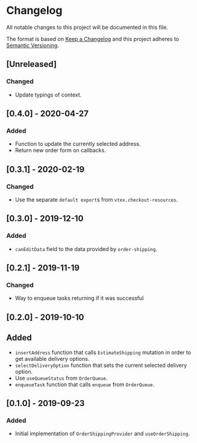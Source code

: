 # Changelog

All notable changes to this project will be documented in this file.

The format is based on [Keep a Changelog](http://keepachangelog.com/en/1.0.0/)
and this project adheres to [Semantic Versioning](http://semver.org/spec/v2.0.0.html).

## [Unreleased]
### Changed
- Update typings of context.

## [0.4.0] - 2020-04-27
### Added
- Function to update the currently selected address.
- Return new order form on callbacks.

## [0.3.1] - 2020-02-19
### Changed
- Use the separate `default export`s from `vtex.checkout-resources`.

## [0.3.0] - 2019-12-10
### Added
- `canEditData` field to the data provided by `order-shipping`.

## [0.2.1] - 2019-11-19
### Changed
- Way to enqueue tasks returning if it was successful

## [0.2.0] - 2019-10-10
## Added
- `insertAddress` function that calls `EstimateShipping` mutation in order to get available delivery options.
- `selectDeliveryOption` function that sets the current selected delivery option.
- Use `useQueueStatus` from `OrderQueue`.
- `enqueueTask` function that calls `enqueue` from `OrderQueue`.

## [0.1.0] - 2019-09-23
### Added
- Initial implementation of `OrderShippingProvider` and `useOrderShipping`.
